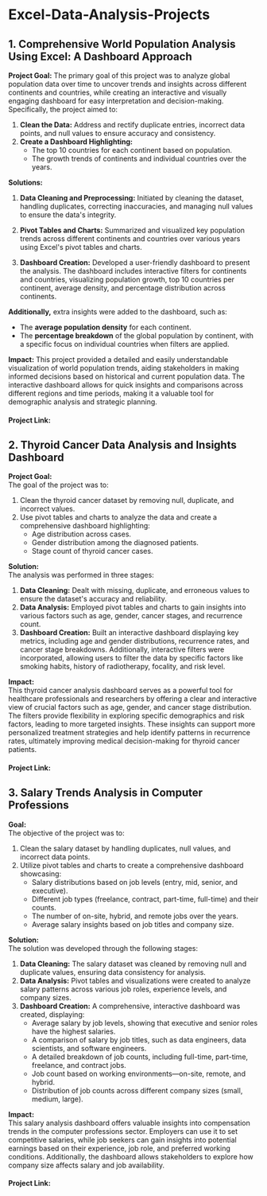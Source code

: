 # Excel-Data-Analysis-Projects

## **1. Comprehensive World Population Analysis Using Excel: A Dashboard Approach**

**Project Goal:**
The primary goal of this project was to analyze global population data over time to uncover trends and insights across different continents and countries, while creating an interactive and visually engaging dashboard for easy interpretation and decision-making. Specifically, the project aimed to:

1. **Clean the Data:** Address and rectify duplicate entries, incorrect data points, and null values to ensure accuracy and consistency.
2. **Create a Dashboard Highlighting:**
   - The top 10 countries for each continent based on population.
   - The growth trends of continents and individual countries over the years.

**Solutions:**
1. **Data Cleaning and Preprocessing:** Initiated by cleaning the dataset, handling duplicates, correcting inaccuracies, and managing null values to ensure the data's integrity.
  
2. **Pivot Tables and Charts:** Summarized and visualized key population trends across different continents and countries over various years using Excel's pivot tables and charts.

3. **Dashboard Creation:** Developed a user-friendly dashboard to present the analysis. The dashboard includes interactive filters for continents and countries, visualizing population growth, top 10 countries per continent, average density, and percentage distribution across continents.

**Additionally,** extra insights were added to the dashboard, such as:

- The **average population density** for each continent.
- The **percentage breakdown** of the global population by continent, with a specific focus on individual countries when filters are applied.

**Impact:**
This project provided a detailed and easily understandable visualization of world population trends, aiding stakeholders in making informed decisions based on historical and current population data. The interactive dashboard allows for quick insights and comparisons across different regions and time periods, making it a valuable tool for demographic analysis and strategic planning.

#### **Project Link:** 



## **2. Thyroid Cancer Data Analysis and Insights Dashboard**

**Project Goal:**  
The goal of the project was to:
1. Clean the thyroid cancer dataset by removing null, duplicate, and incorrect values.
2. Use pivot tables and charts to analyze the data and create a comprehensive dashboard highlighting:
   - Age distribution across cases.
   - Gender distribution among the diagnosed patients.
   - Stage count of thyroid cancer cases.

**Solution:**  
The analysis was performed in three stages:
1. **Data Cleaning:** Dealt with missing, duplicate, and erroneous values to ensure the dataset's accuracy and reliability.
2. **Data Analysis:** Employed pivot tables and charts to gain insights into various factors such as age, gender, cancer stages, and recurrence count.
3. **Dashboard Creation:** Built an interactive dashboard displaying key metrics, including age and gender distributions, recurrence rates, and cancer stage breakdowns. Additionally, interactive filters were incorporated, allowing users to filter the data by specific factors like smoking habits, history of radiotherapy, focality, and risk level.

**Impact:**  
This thyroid cancer analysis dashboard serves as a powerful tool for healthcare professionals and researchers by offering a clear and interactive view of crucial factors such as age, gender, and cancer stage distribution. The filters provide flexibility in exploring specific demographics and risk factors, leading to more targeted insights. These insights can support more personalized treatment strategies and help identify patterns in recurrence rates, ultimately improving medical decision-making for thyroid cancer patients.

#### **Project Link:**



## **3. Salary Trends Analysis in Computer Professions**

**Goal:**  
The objective of the project was to:
1. Clean the salary dataset by handling duplicates, null values, and incorrect data points.
2. Utilize pivot tables and charts to create a comprehensive dashboard showcasing:
   - Salary distributions based on job levels (entry, mid, senior, and executive).
   - Different job types (freelance, contract, part-time, full-time) and their counts.
   - The number of on-site, hybrid, and remote jobs over the years.
   - Average salary insights based on job titles and company size.

**Solution:**  
The solution was developed through the following stages:
1. **Data Cleaning:** The salary dataset was cleaned by removing null and duplicate values, ensuring data consistency for analysis.
2. **Data Analysis:** Pivot tables and visualizations were created to analyze salary patterns across various job roles, experience levels, and company sizes.
3. **Dashboard Creation:** A comprehensive, interactive dashboard was created, displaying:
   - Average salary by job levels, showing that executive and senior roles have the highest salaries.
   - A comparison of salary by job titles, such as data engineers, data scientists, and software engineers.
   - A detailed breakdown of job counts, including full-time, part-time, freelance, and contract jobs.
   - Job count based on working environments—on-site, remote, and hybrid.
   - Distribution of job counts across different company sizes (small, medium, large).

**Impact:**  
This salary analysis dashboard offers valuable insights into compensation trends in the computer professions sector. Employers can use it to set competitive salaries, while job seekers can gain insights into potential earnings based on their experience, job role, and preferred working conditions. Additionally, the dashboard allows stakeholders to explore how company size affects salary and job availability.

#### **Project Link:** 
